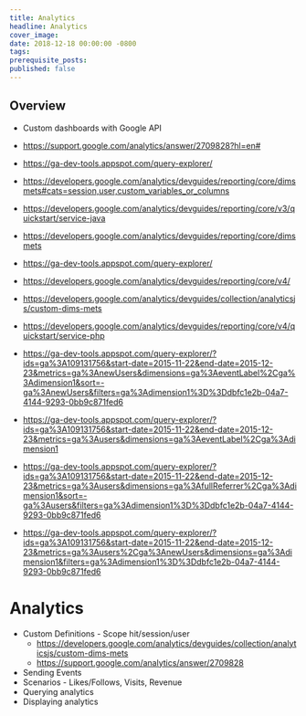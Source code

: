 ```yaml
---
title: Analytics
headline: Analytics
cover_image:
date: 2018-12-18 00:00:00 -0800
tags:
prerequisite_posts:
published: false
---
```


## Overview

- Custom dashboards with Google API
- https://support.google.com/analytics/answer/2709828?hl=en#
- https://ga-dev-tools.appspot.com/query-explorer/
- https://developers.google.com/analytics/devguides/reporting/core/dimsmets#cats=session,user,custom_variables_or_columns
- https://developers.google.com/analytics/devguides/reporting/core/v3/quickstart/service-java
- https://developers.google.com/analytics/devguides/reporting/core/dimsmets
- https://ga-dev-tools.appspot.com/query-explorer/
- https://developers.google.com/analytics/devguides/reporting/core/v4/
- https://developers.google.com/analytics/devguides/collection/analyticsjs/custom-dims-mets

- https://developers.google.com/analytics/devguides/reporting/core/v4/quickstart/service-php


- https://ga-dev-tools.appspot.com/query-explorer/?ids=ga%3A109131756&start-date=2015-11-22&end-date=2015-12-23&metrics=ga%3AnewUsers&dimensions=ga%3AeventLabel%2Cga%3Adimension1&sort=-ga%3AnewUsers&filters=ga%3Adimension1%3D%3Ddbfc1e2b-04a7-4144-9293-0bb9c871fed6
- https://ga-dev-tools.appspot.com/query-explorer/?ids=ga%3A109131756&start-date=2015-11-22&end-date=2015-12-23&metrics=ga%3Ausers&dimensions=ga%3AeventLabel%2Cga%3Adimension1
- https://ga-dev-tools.appspot.com/query-explorer/?ids=ga%3A109131756&start-date=2015-11-22&end-date=2015-12-23&metrics=ga%3Ausers&dimensions=ga%3AfullReferrer%2Cga%3Adimension1&sort=-ga%3Ausers&filters=ga%3Adimension1%3D%3Ddbfc1e2b-04a7-4144-9293-0bb9c871fed6
- https://ga-dev-tools.appspot.com/query-explorer/?ids=ga%3A109131756&start-date=2015-11-22&end-date=2015-12-23&metrics=ga%3Ausers%2Cga%3AnewUsers&dimensions=ga%3Adimension1&filters=ga%3Adimension1%3D%3Ddbfc1e2b-04a7-4144-9293-0bb9c871fed6


# Analytics

- Custom Definitions - Scope hit/session/user
  - https://developers.google.com/analytics/devguides/collection/analyticsjs/custom-dims-mets
  - https://support.google.com/analytics/answer/2709828
- Sending Events
- Scenarios - Likes/Follows, Visits, Revenue
- Querying analytics
- Displaying analytics